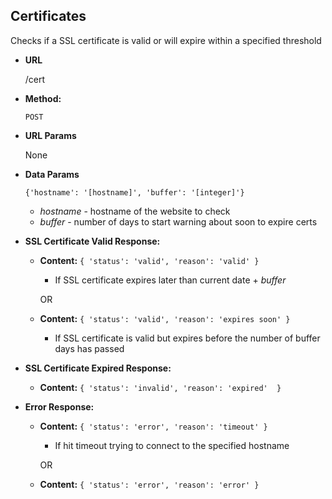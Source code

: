 **Certificates**
----
  Checks if a SSL certificate is valid or will expire within a specified threshold

* **URL**

  /cert

* **Method:**

  `POST`
  
*  **URL Params**

   None

* **Data Params**

  `{'hostname': '[hostname]', 'buffer': '[integer]'}`
  
  * *hostname* - hostname of the website to check
  * *buffer* - number of days to start warning about soon to expire certs
  
* **SSL Certificate Valid Response:**

  * **Content:** `{ 'status': 'valid', 'reason': 'valid' }`
     * If SSL certificate expires later than current date + *buffer*
 
     OR
     
  * **Content:** `{ 'status': 'valid', 'reason': 'expires soon' }`
     * If SSL certificate is valid but expires before the number of buffer days has passed
 
* **SSL Certificate Expired Response:**

  * **Content:** `{ 'status': 'invalid', 'reason': 'expired'  }`
  
* **Error Response:**

  * **Content:** `{ 'status': 'error', 'reason': 'timeout' }`
     * If hit timeout trying to connect to the specified hostname
     
     OR
     
  * **Content:** `{ 'status': 'error', 'reason': 'error' }`
  
